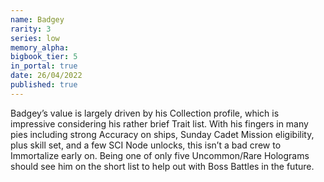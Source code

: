 ```yaml
---
name: Badgey
rarity: 3
series: low
memory_alpha:
bigbook_tier: 5
in_portal: true
date: 26/04/2022
published: true
---
```


Badgey’s value is largely driven by his Collection profile, which is impressive considering his rather brief Trait list. With his fingers in many pies including strong Accuracy on ships, Sunday Cadet Mission eligibility, plus skill set, and a few SCI Node unlocks, this isn’t a bad crew to Immortalize early on. Being one of only five Uncommon/Rare Holograms should see him on the short list to help out with Boss Battles in the future.
